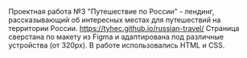 Проектная работа №3 "Путешествие по России" - лендинг, рассказывающий об интересных местах для путешествий на территории России.
https://tyhec.github.io/russian-travel/
Страница сверстана по макету из Figma и адаптирована под различные устройства (от 320px).
В работе использовались HTML и CSS.
